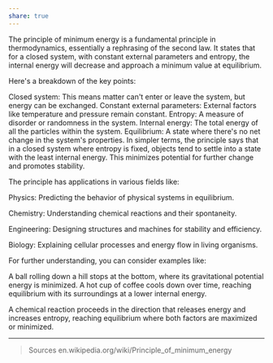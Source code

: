 ```yaml
---
share: true
---
```


The principle of minimum energy is a fundamental principle in thermodynamics, essentially a rephrasing of the second law. It states that for a closed system, with constant external parameters and entropy, the internal energy will decrease and approach a minimum value at equilibrium.

Here's a breakdown of the key points:

Closed system: This means matter can't enter or leave the system, but energy can be exchanged.
Constant external parameters: External factors like temperature and pressure remain constant.
Entropy: A measure of disorder or randomness in the system.
Internal energy: The total energy of all the particles within the system.
Equilibrium: A state where there's no net change in the system's properties.
In simpler terms, the principle says that in a closed system where entropy is fixed, objects tend to settle into a state with the least internal energy. This minimizes potential for further change and promotes stability.

The principle has applications in various fields like:

Physics: Predicting the behavior of physical systems in equilibrium.

Chemistry: Understanding chemical reactions and their spontaneity.

Engineering: Designing structures and machines for stability and efficiency.

Biology: Explaining cellular processes and energy flow in living organisms.

For further understanding, you can consider examples like:

A ball rolling down a hill stops at the bottom, where its gravitational potential energy is minimized.
A hot cup of coffee cools down over time, reaching equilibrium with its surroundings at a lower internal energy.

A chemical reaction proceeds in the direction that releases energy and increases entropy, reaching equilibrium where both factors are maximized or minimized.

***
> Sources
>en.wikipedia.org/wiki/Principle_of_minimum_energy